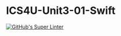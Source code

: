 # ICS4U-Unit3-01-Swift
[![GitHub's Super Linter](https://github.com/Jenoe-Balote/ICS4U-Unit3-01-Swift/workflows/GitHub's%20Super%20Linter/badge.svg)](https://github.com/Jenoe-Balote/ICS4U-Unit3-01-Swift/actions)
